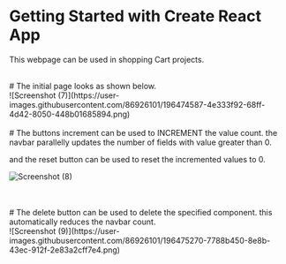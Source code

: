 # Getting Started with Create React App

<p> This webpage can be used in shopping Cart projects.
</p>
<br>
# The initial page looks as shown below.
<br>
![Screenshot (7)](https://user-images.githubusercontent.com/86926101/196474587-4e333f92-68ff-4d42-8050-448b01685894.png)
<br>
<br>
# The buttons increment can be used to INCREMENT the value count.
the navbar parallelly updates the number of fields with value greater than 0.

and the reset button can be used to reset the incremented values to 0.
<br>

![Screenshot (8)](https://user-images.githubusercontent.com/86926101/196475016-0f0be7cf-35ca-4b83-b6eb-45c7239459a0.png)

<br>
<br>
# The delete button can be used to delete the specified component.
this automatically reduces the navbar count.

<br>
![Screenshot (9)](https://user-images.githubusercontent.com/86926101/196475270-7788b450-8e8b-43ec-912f-2e83a2cff7e4.png)

